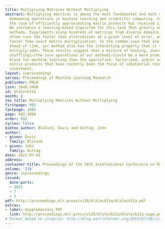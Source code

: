 ```yaml
---
title: Multiplying Matrices Without Multiplying
abstract: Multiplying matrices is among the most fundamental and most computationally
  demanding operations in machine learning and scientific computing. Consequently,
  the task of efficiently approximating matrix products has received significant attention.
  We introduce a learning-based algorithm for this task that greatly outperforms existing
  methods. Experiments using hundreds of matrices from diverse domains show that it
  often runs 10x faster than alternatives at a given level of error, as well as 100x
  faster than exact matrix multiplication. In the common case that one matrix is known
  ahead of time, our method also has the interesting property that it requires zero
  multiply-adds. These results suggest that a mixture of hashing, averaging, and byte
  shuffling{—}the core operations of our method{—}could be a more promising building
  block for machine learning than the sparsified, factorized, and/or scalar quantized
  matrix products that have recently been the focus of substantial research and hardware
  investment.
layout: inproceedings
series: Proceedings of Machine Learning Research
publisher: PMLR
issn: 2640-3498
id: blalock21a
month: 0
tex_title: Multiplying Matrices Without Multiplying
firstpage: 992
lastpage: 1004
page: 992-1004
order: 992
cycles: false
bibtex_author: Blalock, Davis and Guttag, John
author:
- given: Davis
  family: Blalock
- given: John
  family: Guttag
date: 2021-07-01
address:
container-title: Proceedings of the 38th International Conference on Machine Learning
volume: '139'
genre: inproceedings
issued:
  date-parts:
  - 2021
  - 7
  - 1
pdf: http://proceedings.mlr.press/v139/blalock21a/blalock21a.pdf
extras:
- label: Supplementary PDF
  link: http://proceedings.mlr.press/v139/blalock21a/blalock21a-supp.pdf
# Format based on citeproc: http://blog.martinfenner.org/2013/07/30/citeproc-yaml-for-bibliographies/
---
```

